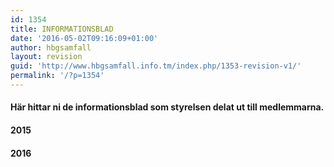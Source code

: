 ```yaml
---
id: 1354
title: INFORMATIONSBLAD
date: '2016-05-02T09:16:09+01:00'
author: hbgsamfall
layout: revision
guid: 'http://www.hbgsamfall.info.tm/index.php/1353-revision-v1/'
permalink: '/?p=1354'
---
```


#### Här hittar ni de informationsblad som styrelsen delat ut till medlemmarna.

#### 2015

#### 2016